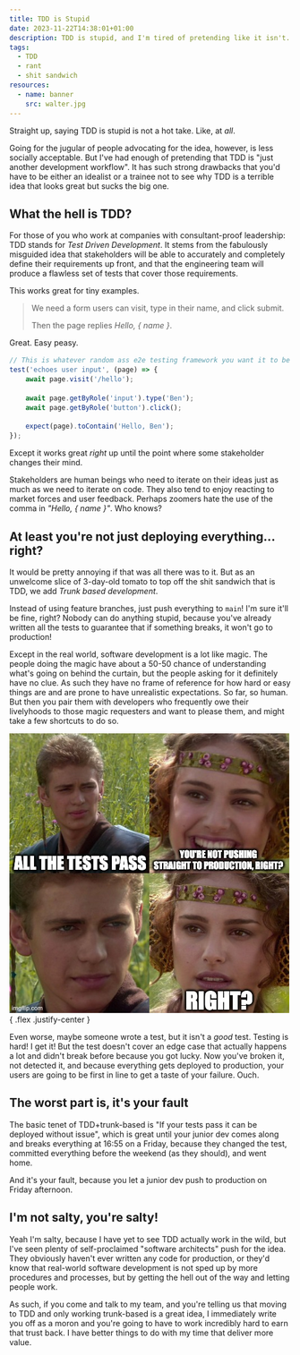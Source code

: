 ```yaml
---
title: TDD is Stupid
date: 2023-11-22T14:38:01+01:00
description: TDD is stupid, and I'm tired of pretending like it isn't.
tags:
  - TDD
  - rant
  - shit sandwich
resources:
  - name: banner
    src: walter.jpg
---
```


Straight up, saying TDD is stupid is not a hot take. Like, at _all_.

Going for the jugular of people advocating for the idea, however, is less socially acceptable. But I've had enough of pretending that TDD is "just another development workflow". It has such strong drawbacks that you'd have to be either an idealist or a trainee not to see why TDD is a terrible idea that looks great but sucks the big one.

## What the hell is TDD?

For those of you who work at companies with consultant-proof leadership: TDD stands for _Test Driven Development_. It stems from the fabulously misguided idea that stakeholders will be able to accurately and completely define their requirements up front, and that the engineering team will produce a flawless set of tests that cover those requirements.

This works great for tiny examples.

> We need a form users can visit, type in their name, and click submit. 
> 
> Then the page replies *Hello, { name }*.

Great. Easy peasy.

```typescript
// This is whatever random ass e2e testing framework you want it to be
test('echoes user input', (page) => {
    await page.visit('/hello');
    
    await page.getByRole('input').type('Ben');
    await page.getByRole('button').click();

    expect(page).toContain('Hello, Ben');
});
```

Except it works great _right_ up until the point where some stakeholder changes their mind.

Stakeholders are human beings who need to iterate on their ideas just as much as we need to iterate on code. They also tend to enjoy reacting to market forces and user feedback. Perhaps zoomers hate the use of the comma in _"Hello, { name }"_. Who knows?

## At least you're not just deploying everything... right?

It would be pretty annoying if that was all there was to it. But as an unwelcome slice of 3-day-old tomato to top off the shit sandwich that is TDD, we add _Trunk based development_.

Instead of using feature branches, just push everything to `main`! I'm sure it'll be fine, right? Nobody can do anything stupid, because you've already written all the tests to guarantee that if something breaks, it won't go to production!

Except in the real world, software development is a lot like magic. The people doing the magic have about a 50-50 chance of understanding what's going on behind the curtain, but the people asking for it definitely have no clue. As such they have no frame of reference for how hard or easy things are and are prone to have unrealistic expectations. So far, so human. But then you pair them with developers who frequently owe their livelyhoods to those magic requesters and want to please them, and might take a few shortcuts to do so.

![You're not deploying straight to production, right?](yolo-deploy.jpeg)
{ .flex .justify-center }

Even worse, maybe someone wrote a test, but it isn't a _good_ test. Testing is hard! I get it! But the test doesn't cover an edge case that actually happens a lot and didn't break before because you got lucky. Now you've broken it, not detected it, and because everything gets deployed to production, your users are going to be first in line to get a taste of your failure. Ouch.

## The worst part is, it's your fault

The basic tenet of TDD+trunk-based is "If your tests pass it can be deployed without issue", which is great until your junior dev comes along and breaks everything at 16:55 on a Friday, because they changed the test, committed everything before the weekend (as they should), and went home.

And it's your fault, because you let a junior dev push to production on Friday afternoon.


## I'm not salty, you're salty!

Yeah I'm salty, because I have yet to see TDD actually work in the wild, but I've seen plenty of self-proclaimed "software architects" push for the idea. They obviously haven't ever written any code for production, or they'd know that real-world software development is not sped up by more procedures and processes, but by getting the hell out of the way and letting people work.

As such, if you come and talk to my team, and you're telling us that moving to TDD and only working trunk-based is a great idea, I immediately write you off as a moron and you're going to have to work incredibly hard to earn that trust back. I have better things to do with my time that deliver more value.

